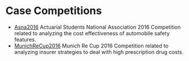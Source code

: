 # Case Competitions

* [Asna2016](/projects/case-competitions/asna2016) Actuarial Students National Association 2016 Competition related to analyzing the cost effectiveness of automobile safety features.
* [MunichReCup2016](/projects/case-competitions/munichre2016) Munich Re Cup 2016 Competition related to analyzing insurer strategies to deal with high prescription drug costs.